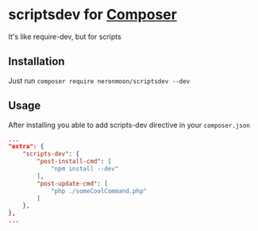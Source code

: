 # scriptsdev for [Composer](https://github.com/composer/composer)
It's like require-dev, but for scripts
## Installation
Just run `composer require neronmoon/scriptsdev --dev`

## Usage
After installing you able to add scripts-dev directive in your ```composer.json```
```json
...
"extra": {
	"scripts-dev": {
		"post-install-cmd": [
			"npm install --dev"
		],
		"post-update-cmd": [
			"php ./someCoolCommand.php"
		]
	},
},
...
```

